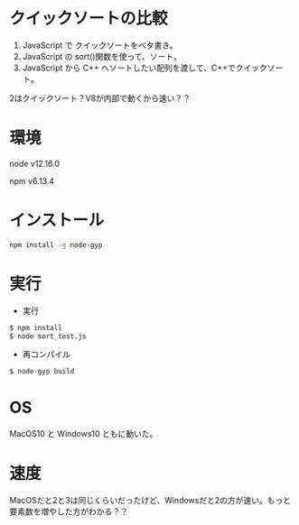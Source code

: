 # クイックソートの比較

1. JavaScript で クイックソートをベタ書き。
2. JavaScript の sort()関数を使って、ソート。
3. JavaScript から C++ へソートしたい配列を渡して、C++でクイックソート。

2はクイックソート？V8が内部で動くから速い？？


# 環境
node v12.16.0

npm v6.13.4

# インストール
```bash
npm install -g node-gyp
```

# 実行
- 実行
```bash
$ npm install
$ node sort_test.js
```
- 再コンパイル
```bash
$ node-gyp build
```

# OS
MacOS10 と Windows10 ともに動いた。

# 速度
MacOSだと2と3は同じくらいだったけど、Windowsだと2の方が速い。もっと要素数を増やした方がわかる？？